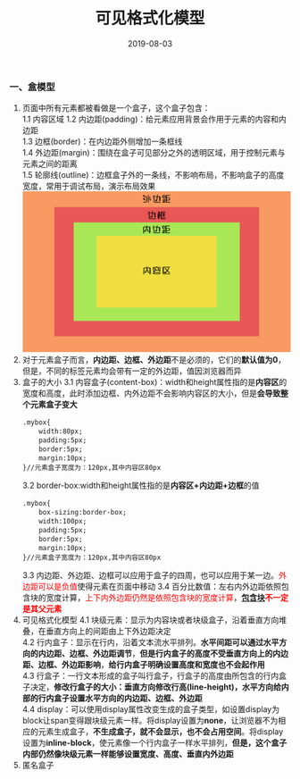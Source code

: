﻿---
title: 可见格式化模型
date: 2019-08-03
tags: CSS
---
### 一、盒模型
1. 页面中所有元素都被看做是一个盒子，这个盒子包含：  
    1.1 内容区域
    1.2 内边距(padding)：给元素应用背景会作用于元素的内容和内边距  
    1.3 边框(border)：在内边距外侧增加一条框线  
    1.4 外边距(margin)：围绕在盒子可见部分之外的透明区域，用于控制元素与元素之间的距离  
    1.5 轮廓线(outline)：边框盒子外的一条线，不影响布局，不影响盒子的高度宽度，常用于调试布局，演示布局效果
    ![盒模型](/assets/2019-08-03/盒模型.jpg)
2. 对于元素盒子而言，**内边距、边框、外边距**不是必须的，它们的**默认值为0**，但是，不同的标签元素均会带有一定的外边距，值因浏览器而异
3. 盒子的大小
    3.1 内容盒子(content-box)：width和height属性指的是**内容区**的宽度和高度，此时添加边框、内外边距不会影响内容区的大小，但是**会导致整个元素盒子变大**
    ```
    .mybox{
        width:80px;
        padding:5px;
        border:5px;
        margin:10px;
    }//元素盒子宽度为：120px,其中内容区80px
    ```
    3.2 border-box:width和height属性指的是**内容区+内边距+边框**的值
    ```
    .mybox{
        box-sizing:border-box;
        width:100px;
        padding:5px;
        border:5px;
        margin:10px;
    }//元素盒子宽度为：120px,其中内容区80px
    ```
    3.3 内边距、外边距、边框可以应用于盒子的四周，也可以应用于某一边。<font color="red">外边距可以是负值</font>使得元素在页面中移动
    3.4 百分比数值：左右内外边距依照包含块的宽度计算，<font color="red">上下内外边距仍然是依照包含块的宽度计算</font>，**<font color="red">[包含块](https://wenshuojie.github.io/2019/08/03/包含块/)不一定是其父元素</font>**
4. 可见格式化模型
    4.1 块级元素：显示为内容块或者块级盒子，沿着垂直方向堆叠，在垂直方向上的间距由上下外边距决定  
    4.2 行内盒子：显示在行内，沿着文本流水平排列。**水平间距可以通过水平方向的内边距、边框、外边距调节**，**但是行内盒子的高度不受垂直方向上的内边距、边框、外边距影响**，**给行内盒子明确设置高度和宽度也不会起作用**  
    4.3 行盒子：一行文本形成的盒子叫行盒子，行盒子的高度由所包含的行内盒子决定，**修改行盒子的大小：垂直方向修改行高(line-height)，水平方向给内部的行内盒子设置水平方向的内边距、边框、外边距**  
    4.4 display：可以使用display属性改变生成的盒子类型，如设置display为block让span变得跟块级元素一样。将display设置为**none**，让浏览器不为相应的元素生成盒子，**不生成盒子，就不会显示，也不会占用空间**。将display设置为**inline-block**，使元素像一个行内盒子一样水平排列，**但是，这个盒子内部仍然像块级元素一样能够设置宽度、高度、垂直内外边距**
5. 匿名盒子
